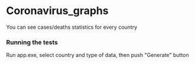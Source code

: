 # Coronavirus_graphs

You can see cases/deaths statistics for every country

### Running the tests

Run app.exe, select country and type of data, then push "Generate" button

